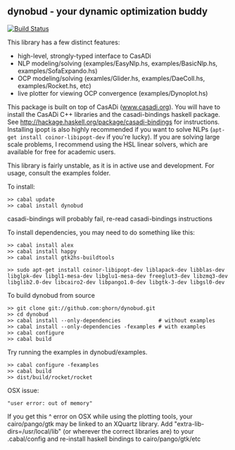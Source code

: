 ## dynobud - your dynamic optimization buddy

[![Build Status](https://secure.travis-ci.org/ghorn/dynobud.png?branch=master)](http://travis-ci.org/ghorn/dynobud)

This library has a few distinct features:
* high-level, strongly-typed interface to CasADi
* NLP modeling/solving (examples/EasyNlp.hs, examples/BasicNlp.hs, examples/SofaExpando.hs)
* OCP modeling/solving (examles/Glider.hs, examples/DaeColl.hs, examples/Rocket.hs, etc)
* live plotter for viewing OCP convergence (examples/Dynoplot.hs)

This package is built on top of CasADi (www.casadi.org).
You will have to install the CasADi C++ libraries and the casadi-bindings haskell package.
See http://hackage.haskell.org/package/casadi-bindings for instructions.
Installing ipopt is also highly recommended if you want to solve NLPs (`apt-get install coinor-libipopt-dev` if you're lucky).
If you are solving large scale problems, I recommend using the HSL linear solvers, which are available for free for academic users.

This library is fairly unstable, as it is in active use and development.
For usage, consult the examples folder.

To install:

    >> cabal update
    >> cabal install dynobud

casadi-bindings will probably fail, re-read casadi-bindings instructions

To install dependencies, you may need to do something like this:

    >> cabal install alex
    >> cabal install happy
    >> cabal install gtk2hs-buildtools

    >> sudo apt-get install coinor-libipopt-dev liblapack-dev libblas-dev libglpk-dev libgl1-mesa-dev libglu1-mesa-dev freeglut3-dev libzmq3-dev libglib2.0-dev libcairo2-dev libpango1.0-dev libgtk-3-dev libgsl0-dev

To build dynobud from source

    >> git clone git://github.com:ghorn/dynobud.git
    >> cd dynobud
    >> cabal install --only-dependencies            # without examples
    >> cabal install --only-dependencies -fexamples # with examples
    >> cabal configure
    >> cabal build

Try running the examples in dynobud/examples.

    >> cabal configure -fexamples
    >> cabal build
    >> dist/build/rocket/rocket

OSX issue:

    "user error: out of memory"

If you get this ^ error on OSX while using the plotting tools, your
cairo/pango/gtk may be linked to an XQuartz library.
Add "extra-lib-dirs=/usr/local/lib" (or wherever the correct libraries are)
to your .cabal/config and re-install haskell bindings to cairo/pango/gtk/etc
